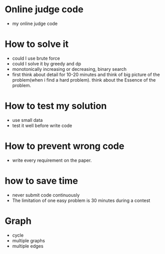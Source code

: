 # Online judge code
- my online judge code

# How to solve it

- could I use brute force
- could I solve it by greedy and dp
- monotonically increasing or decreasing, binary search
- first think about detail for 10-20 minutes and think of big picture of the problem(when i find a hard problem). think about the Essence of the problem.

# How to test my solution

- use small data
- test it well before write code

# How to prevent wrong code

- write every requirement on the paper.

# how to save time

- never submit code continuously
- The limitation of one easy problem is 30 minutes during a contest

# Graph

- cycle
- multiple graphs
- multiple edges